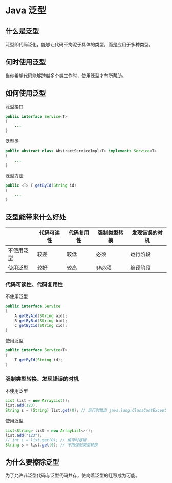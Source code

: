# Java 泛型

## 什么是泛型
泛型即代码泛化，能够让代码不拘泥于具体的类型，而是应用于多种类型。

## 何时使用泛型
当你希望代码能够跨越多个类工作时，使用泛型才有所帮助。

## 如何使用泛型
泛型接口
```java
public interface Service<T>
{
    ...
}
```

泛型类
```java
public abstract class AbstractServiceImpl<T> implements Service<T>
{
    ...
}
```

泛型方法
```java
public <T> T getById(String id)
{
    ...
}
```

## 泛型能带来什么好处

||代码可读性|代码复用性|强制类型转换|发现错误的时机|
|---|---|---|---|---|
|不使用泛型|较差|较低|必须|运行阶段|
|使用泛型|较好|较高|非必须|编译阶段|

### 代码可读性、代码复用性
不使用泛型
```java
public interface Service
{
    A getByAid(String aid);
    B getByBid(String bid);
    C getByCid(String cid);
}
```

使用泛型
```java
public interface Service<T>
{
    T getById(String id);
}
```

### 强制类型转换、发现错误的时机
不使用泛型
```java
List list = new ArrayList();
list.add(123);
String s = (String) list.get(0); // 运行时抛出 java.lang.ClassCastException 异常
```

使用泛型
```java
List<String> list = new ArrayList<>();
list.add("123");
// int i = list.get(0); // 编译时报错
String s = list.get(0); // 不用强制类型转换
```

## 为什么要擦除泛型
为了允许非泛型代码与泛型代码共存，使向着泛型的迁移成为可能。
